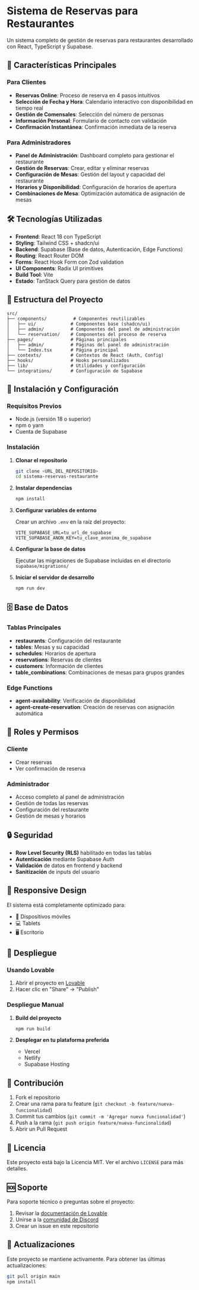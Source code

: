 # Sistema de Reservas para Restaurantes

Un sistema completo de gestión de reservas para restaurantes desarrollado con React, TypeScript y Supabase.

## 🚀 Características Principales

### Para Clientes
- **Reservas Online**: Proceso de reserva en 4 pasos intuitivos
- **Selección de Fecha y Hora**: Calendario interactivo con disponibilidad en tiempo real
- **Gestión de Comensales**: Selección del número de personas
- **Información Personal**: Formulario de contacto con validación
- **Confirmación Instantánea**: Confirmación inmediata de la reserva

### Para Administradores
- **Panel de Administración**: Dashboard completo para gestionar el restaurante
- **Gestión de Reservas**: Crear, editar y eliminar reservas
- **Configuración de Mesas**: Gestión del layout y capacidad del restaurante
- **Horarios y Disponibilidad**: Configuración de horarios de apertura
- **Combinaciones de Mesa**: Optimización automática de asignación de mesas

## 🛠️ Tecnologías Utilizadas

- **Frontend**: React 18 con TypeScript
- **Styling**: Tailwind CSS + shadcn/ui
- **Backend**: Supabase (Base de datos, Autenticación, Edge Functions)
- **Routing**: React Router DOM
- **Forms**: React Hook Form con Zod validation
- **UI Components**: Radix UI primitives
- **Build Tool**: Vite
- **Estado**: TanStack Query para gestión de datos

## 📁 Estructura del Proyecto

```
src/
├── components/          # Componentes reutilizables
│   ├── ui/             # Componentes base (shadcn/ui)
│   ├── admin/          # Componentes del panel de administración
│   └── reservation/    # Componentes del proceso de reserva
├── pages/              # Páginas principales
│   ├── admin/          # Páginas del panel de administración
│   └── Index.tsx       # Página principal
├── contexts/           # Contextos de React (Auth, Config)
├── hooks/              # Hooks personalizados
├── lib/                # Utilidades y configuración
└── integrations/       # Configuración de Supabase
```

## 🚀 Instalación y Configuración

### Requisitos Previos
- Node.js (versión 18 o superior)
- npm o yarn
- Cuenta de Supabase

### Instalación

1. **Clonar el repositorio**
   ```bash
   git clone <URL_DEL_REPOSITORIO>
   cd sistema-reservas-restaurante
   ```

2. **Instalar dependencias**
   ```bash
   npm install
   ```

3. **Configurar variables de entorno**
   
   Crear un archivo `.env` en la raíz del proyecto:
   ```env
   VITE_SUPABASE_URL=tu_url_de_supabase
   VITE_SUPABASE_ANON_KEY=tu_clave_anonima_de_supabase
   ```

4. **Configurar la base de datos**
   
   Ejecutar las migraciones de Supabase incluidas en el directorio `supabase/migrations/`

5. **Iniciar el servidor de desarrollo**
   ```bash
   npm run dev
   ```

## 🗄️ Base de Datos

### Tablas Principales

- **restaurants**: Configuración del restaurante
- **tables**: Mesas y su capacidad
- **schedules**: Horarios de apertura
- **reservations**: Reservas de clientes
- **customers**: Información de clientes
- **table_combinations**: Combinaciones de mesas para grupos grandes

### Edge Functions

- **agent-availability**: Verificación de disponibilidad
- **agent-create-reservation**: Creación de reservas con asignación automática

## 👥 Roles y Permisos

### Cliente
- Crear reservas
- Ver confirmación de reserva

### Administrador
- Acceso completo al panel de administración
- Gestión de todas las reservas
- Configuración del restaurante
- Gestión de mesas y horarios

## 🔒 Seguridad

- **Row Level Security (RLS)** habilitado en todas las tablas
- **Autenticación** mediante Supabase Auth
- **Validación** de datos en frontend y backend
- **Sanitización** de inputs del usuario

## 📱 Responsive Design

El sistema está completamente optimizado para:
- 📱 Dispositivos móviles
- 💻 Tablets
- 🖥️ Escritorio

## 🚀 Despliegue

### Usando Lovable
1. Abrir el proyecto en [Lovable](https://lovable.dev)
2. Hacer clic en "Share" → "Publish"

### Despliegue Manual
1. **Build del proyecto**
   ```bash
   npm run build
   ```

2. **Desplegar en tu plataforma preferida**
   - Vercel
   - Netlify
   - Supabase Hosting

## 🤝 Contribución

1. Fork el repositorio
2. Crear una rama para tu feature (`git checkout -b feature/nueva-funcionalidad`)
3. Commit tus cambios (`git commit -m 'Agregar nueva funcionalidad'`)
4. Push a la rama (`git push origin feature/nueva-funcionalidad`)
5. Abrir un Pull Request

## 📄 Licencia

Este proyecto está bajo la Licencia MIT. Ver el archivo `LICENSE` para más detalles.

## 🆘 Soporte

Para soporte técnico o preguntas sobre el proyecto:

1. Revisar la [documentación de Lovable](https://docs.lovable.dev/)
2. Unirse a la [comunidad de Discord](https://discord.com/channels/1119885301872070706/1280461670979993613)
3. Crear un issue en este repositorio

## 🔄 Actualizaciones

Este proyecto se mantiene activamente. Para obtener las últimas actualizaciones:

```bash
git pull origin main
npm install
```

